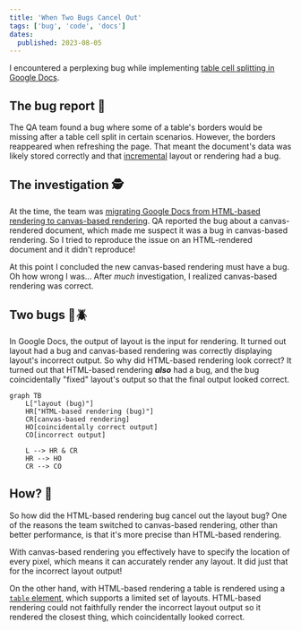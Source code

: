 ```yaml
---
title: 'When Two Bugs Cancel Out'
tags: ['bug', 'code', 'docs']
dates:
  published: 2023-08-05
---
```


I encountered a perplexing bug while implementing [table cell splitting in Google Docs](https://workspaceupdates.googleblog.com/2022/10/split-table-cells-in-google-docs.html).

## The bug report 🐛

The QA team found a bug where some of a table's borders would be missing after a table cell split in certain scenarios. However, the borders reappeared when refreshing the page. That meant the document's data was likely stored correctly and that [incremental](https://en.wikipedia.org/wiki/Incremental_computing) layout or rendering had a bug.

## The investigation 🕵️

At the time, the team was [migrating Google Docs from HTML-based rendering to canvas-based rendering](https://workspaceupdates.googleblog.com/2021/05/Google-Docs-Canvas-Based-Rendering-Update.html). QA reported the bug about a canvas-rendered document, which made me suspect it was a bug in canvas-based rendering. So I tried to reproduce the issue on an HTML-rendered document and it didn't reproduce!

At this point I concluded the new canvas-based rendering must have a bug. Oh how wrong I was... After _much_ investigation, I realized canvas-based rendering was correct.

## Two bugs 🐛🪲

In Google Docs, the output of layout is the input for rendering. It turned out layout had a bug and canvas-based rendering was correctly displaying layout's incorrect output. So why did HTML-based rendering look correct? It turned out that HTML-based rendering **_also_** had a bug, and the bug coincidentally "fixed" layout's output so that the final output looked correct.

```mermaid
graph TB
    L["layout (bug)"]
    HR["HTML-based rendering (bug)"]
    CR[canvas-based rendering]
    HO[coincidentally correct output]
    CO[incorrect output]

    L --> HR & CR
    HR --> HO
    CR --> CO
```

## How? 🤔

So how did the HTML-based rendering bug cancel out the layout bug? One of the reasons the team switched to canvas-based rendering, other than better performance, is that it's more precise than HTML-based rendering.

With canvas-based rendering you effectively have to specify the location of every pixel, which means it can accurately render any layout. It did just that for the incorrect layout output!

On the other hand, with HTML-based rendering a table is rendered using a [`table` element](https://developer.mozilla.org/en-US/docs/Web/HTML/Element/table), which supports a limited set of layouts. HTML-based rendering could not faithfully render the incorrect layout output so it rendered the closest thing, which coincidentally looked correct.
